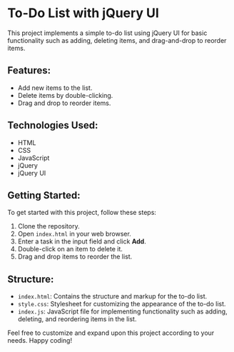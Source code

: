 
# To-Do List with jQuery UI

This project implements a simple to-do list using jQuery UI for basic functionality such as adding, deleting items, and drag-and-drop to reorder items.

## Features:
- Add new items to the list.
- Delete items by double-clicking.
- Drag and drop to reorder items.

## Technologies Used:
- HTML
- CSS
- JavaScript
- jQuery
- jQuery UI

## Getting Started:
To get started with this project, follow these steps:
1. Clone the repository.
2. Open `index.html` in your web browser.
3. Enter a task in the input field and click **Add**.
4. Double-click on an item to delete it.
5. Drag and drop items to reorder the list.

## Structure:
- `index.html`: Contains the structure and markup for the to-do list.
- `style.css`: Stylesheet for customizing the appearance of the to-do list.
- `index.js`: JavaScript file for implementing functionality such as adding, deleting, and reordering items in the list.

Feel free to customize and expand upon this project according to your needs. Happy coding!
